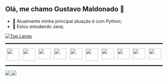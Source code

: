 ## Olá, me chamo Gustavo Maldonado 👋

- 🔭 Atualmente minha principal atuação é com Python;
- 🌱 Estou estudando Java;
<div>
<a href="https://github.com/gustavozequim/github-readme-stats">
  <img src="https://github-readme-stats.vercel.app/api/top-langs/?username=gustavozequim&langs_count=8&theme=dracula" alt="Top Langs" />
</a>
</div>
<hr style="height: 3px;">
<div style="display: inline;display: flex; flex-direction: row;justify-content: space-around;">
  <img src="https://cdn.jsdelivr.net/gh/devicons/devicon@latest/icons/python/python-original.svg" width='40' height='40'/>
  <img src="https://cdn.jsdelivr.net/gh/devicons/devicon@latest/icons/pytest/pytest-original.svg" width='40' height='40'/>
  <img src="https://cdn.jsdelivr.net/gh/devicons/devicon@latest/icons/javascript/javascript-original.svg" width='40' height='35'/>
  <img src="https://cdn.jsdelivr.net/gh/devicons/devicon@latest/icons/java/java-plain.svg" width='40' height='35'/>
  <img src="https://cdn.jsdelivr.net/gh/devicons/devicon@latest/icons/flutter/flutter-original.svg" width='40' height='35'/>
  <img src="https://cdn.jsdelivr.net/gh/devicons/devicon@latest/icons/docker/docker-plain.svg" width='40' height='40'/>
  <img src="https://cdn.jsdelivr.net/gh/devicons/devicon@latest/icons/figma/figma-original.svg" width='40' height='35'/>
  <img src="https://cdn.jsdelivr.net/gh/devicons/devicon@latest/icons/git/git-original.svg" width='40' height='35'/>
  <img src="https://cdn.jsdelivr.net/gh/devicons/devicon@latest/icons/vscode/vscode-original.svg" width='40' height='35'/>
  <img src="https://cdn.jsdelivr.net/gh/devicons/devicon@latest/icons/linux/linux-original.svg" width='40' height='35'/>
</div>
<hr style="height: 3px;">
<div>
  <a href="mailto:gustavozequim9@gmail.com">
  <img src="https://img.shields.io/badge/Gmail-D14836?style=for-the-badge&logo=gmail&logoColor=white"/>
  <a href="https://www.linkedin.com/in/gustavo-zequim-maldonado-407485209" target="_blank"><img src="https://img.shields.io/badge/-LinkedIn-%230077B5?style=for-the-badge&logo=linkedin&logoColor=white" target="_blank"></a>
</a>
</div>
